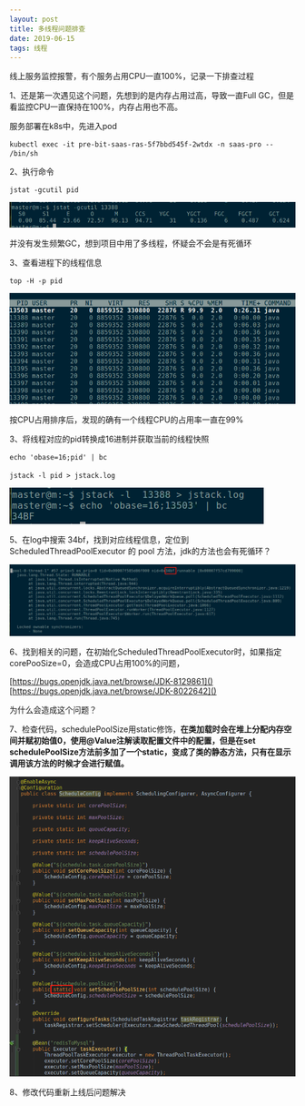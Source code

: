 ```yaml
---
layout: post
title: 多线程问题排查
date: 2019-06-15
tags: 线程
---
```


线上服务监控报警，有个服务占用CPU一直100%，记录一下排查过程

1、还是第一次遇见这个问题，先想到的是内存占用过高，导致一直Full GC，但是看监控CPU一直保持在100%，内存占用也不高。

服务部署在k8s中，先进入pod
```
kubectl exec -it pre-bit-saas-ras-5f7bbd545f-2wtdx -n saas-pro -- /bin/sh
```
2、执行命令
```
jstat -gcutil pid
```
![](/images/posts/ScheduleThreadPoolExecutor/a5.png)

并没有发生频繁GC，想到项目中用了多线程，怀疑会不会是有死循环

3、查看进程下的线程信息
```
top -H -p pid
```
![](/images/posts/ScheduleThreadPoolExecutor/a1.png)

按CPU占用排序后，发现的确有一个线程CPU的占用率一直在99%

3、将线程对应的pid转换成16进制并获取当前的线程快照
```
echo 'obase=16;pid' | bc

jstack -l pid > jstack.log
```
![](/images/posts/ScheduleThreadPoolExecutor/a4.png)

5、在log中搜索 34bf，找到对应线程信息，定位到 ScheduledThreadPoolExecutor 的 pool 方法，jdk的方法也会有死循环？

![](/images/posts/ScheduleThreadPoolExecutor/a2.png)

6、找到相关的问题，在初始化ScheduledThreadPoolExecutor时，如果指定corePooSize=0，会造成CPU占用100%的问题，

[https://bugs.openjdk.java.net/browse/JDK-8129861]()  
[https://bugs.openjdk.java.net/browse/JDK-8022642]()

为什么会造成这个问题？

7、检查代码，schedulePoolSize用static修饰，**在类加载时会在堆上分配内存空间并赋初始值0，使用@Value注解读取配置文件中的配置，但是在set schedulePoolSize方法前多加了一个static，变成了类的静态方法，只有在显示调用该方法的时候才会进行赋值。**

![](/images/posts/ScheduleThreadPoolExecutor/a3.png)

8、修改代码重新上线后问题解决